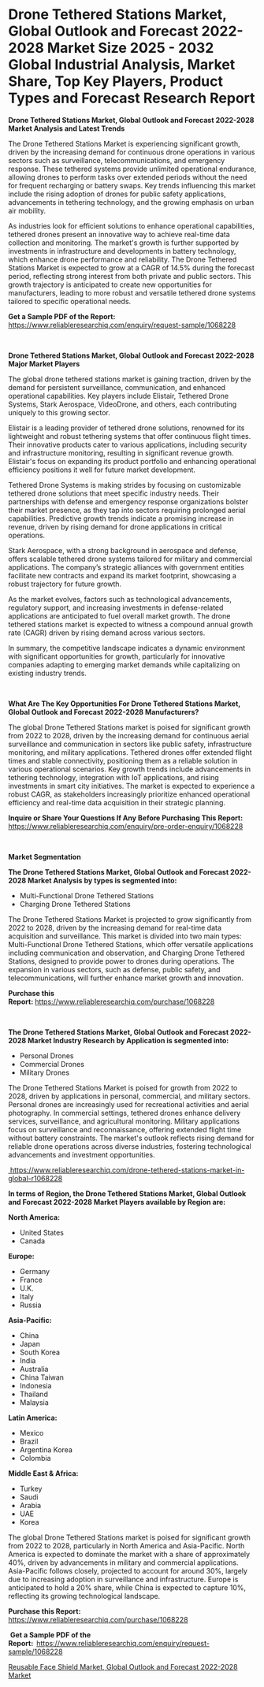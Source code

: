 <p><h1>Drone Tethered Stations Market, Global Outlook and Forecast 2022-2028 Market Size 2025 - 2032 Global Industrial Analysis, Market Share, Top Key Players, Product Types and Forecast Research Report</h1></p><p><strong>Drone Tethered Stations Market, Global Outlook and Forecast 2022-2028 Market Analysis and Latest Trends</strong></p>
<p><p>The Drone Tethered Stations Market is experiencing significant growth, driven by the increasing demand for continuous drone operations in various sectors such as surveillance, telecommunications, and emergency response. These tethered systems provide unlimited operational endurance, allowing drones to perform tasks over extended periods without the need for frequent recharging or battery swaps. Key trends influencing this market include the rising adoption of drones for public safety applications, advancements in tethering technology, and the growing emphasis on urban air mobility.</p><p>As industries look for efficient solutions to enhance operational capabilities, tethered drones present an innovative way to achieve real-time data collection and monitoring. The market's growth is further supported by investments in infrastructure and developments in battery technology, which enhance drone performance and reliability. The Drone Tethered Stations Market is expected to grow at a CAGR of 14.5% during the forecast period, reflecting strong interest from both private and public sectors. This growth trajectory is anticipated to create new opportunities for manufacturers, leading to more robust and versatile tethered drone systems tailored to specific operational needs.</p></p>
<p><strong>Get a Sample PDF of the Report:&nbsp;</strong> <a href="https://www.reliableresearchiq.com/enquiry/request-sample/1068228?utm_campaign=3100&utm_medium=2&utm_source=Github&utm_content=ia&utm_term=21032025&utm_id=drone-tethered-stations-market-global-outlook-and-forecast-2022-2028">https://www.reliableresearchiq.com/enquiry/request-sample/1068228</a></p>
<p>&nbsp;</p>
<p><strong>Drone Tethered Stations Market, Global Outlook and Forecast 2022-2028 Major Market Players</strong></p>
<p><p>The global drone tethered stations market is gaining traction, driven by the demand for persistent surveillance, communication, and enhanced operational capabilities. Key players include Elistair, Tethered Drone Systems, Stark Aerospace, VideoDrone, and others, each contributing uniquely to this growing sector.</p><p>Elistair is a leading provider of tethered drone solutions, renowned for its lightweight and robust tethering systems that offer continuous flight times. Their innovative products cater to various applications, including security and infrastructure monitoring, resulting in significant revenue growth. Elistair's focus on expanding its product portfolio and enhancing operational efficiency positions it well for future market development.</p><p>Tethered Drone Systems is making strides by focusing on customizable tethered drone solutions that meet specific industry needs. Their partnerships with defense and emergency response organizations bolster their market presence, as they tap into sectors requiring prolonged aerial capabilities. Predictive growth trends indicate a promising increase in revenue, driven by rising demand for drone applications in critical operations.</p><p>Stark Aerospace, with a strong background in aerospace and defense, offers scalable tethered drone systems tailored for military and commercial applications. The company’s strategic alliances with government entities facilitate new contracts and expand its market footprint, showcasing a robust trajectory for future growth.</p><p>As the market evolves, factors such as technological advancements, regulatory support, and increasing investments in defense-related applications are anticipated to fuel overall market growth. The drone tethered stations market is expected to witness a compound annual growth rate (CAGR) driven by rising demand across various sectors.</p><p>In summary, the competitive landscape indicates a dynamic environment with significant opportunities for growth, particularly for innovative companies adapting to emerging market demands while capitalizing on existing industry trends.</p></p>
<p>&nbsp;</p>
<p><strong>What Are The Key Opportunities For Drone Tethered Stations Market, Global Outlook and Forecast 2022-2028 Manufacturers?</strong></p>
<p><p>The global Drone Tethered Stations market is poised for significant growth from 2022 to 2028, driven by the increasing demand for continuous aerial surveillance and communication in sectors like public safety, infrastructure monitoring, and military applications. Tethered drones offer extended flight times and stable connectivity, positioning them as a reliable solution in various operational scenarios. Key growth trends include advancements in tethering technology, integration with IoT applications, and rising investments in smart city initiatives. The market is expected to experience a robust CAGR, as stakeholders increasingly prioritize enhanced operational efficiency and real-time data acquisition in their strategic planning.</p></p>
<p><strong>Inquire or Share Your Questions If Any Before Purchasing This Report:</strong> <a href="https://www.reliableresearchiq.com/enquiry/pre-order-enquiry/1068228?utm_campaign=3100&utm_medium=2&utm_source=Github&utm_content=ia&utm_term=21032025&utm_id=drone-tethered-stations-market-global-outlook-and-forecast-2022-2028">https://www.reliableresearchiq.com/enquiry/pre-order-enquiry/1068228</a></p>
<p>&nbsp;</p>
<p><strong>Market Segmentation</strong></p>
<p><strong>The Drone Tethered Stations Market, Global Outlook and Forecast 2022-2028 Market Analysis by types is segmented into:</strong></p>
<p><ul><li>Multi-Functional Drone Tethered Stations</li><li>Charging Drone Tethered Stations</li></ul></p>
<p><p>The Drone Tethered Stations Market is projected to grow significantly from 2022 to 2028, driven by the increasing demand for real-time data acquisition and surveillance. This market is divided into two main types: Multi-Functional Drone Tethered Stations, which offer versatile applications including communication and observation, and Charging Drone Tethered Stations, designed to provide power to drones during operations. The expansion in various sectors, such as defense, public safety, and telecommunications, will further enhance market growth and innovation.</p></p>
<p><strong>Purchase this Report:&nbsp;</strong><a href="https://www.reliableresearchiq.com/purchase/1068228?utm_campaign=3100&utm_medium=2&utm_source=Github&utm_content=ia&utm_term=21032025&utm_id=drone-tethered-stations-market-global-outlook-and-forecast-2022-2028">https://www.reliableresearchiq.com/purchase/1068228</a></p>
<p>&nbsp;</p>
<p><strong>The Drone Tethered Stations Market, Global Outlook and Forecast 2022-2028 Market Industry Research by Application is segmented into:</strong></p>
<p><ul><li>Personal Drones</li><li>Commercial Drones</li><li>Military Drones</li></ul></p>
<p><p>The Drone Tethered Stations Market is poised for growth from 2022 to 2028, driven by applications in personal, commercial, and military sectors. Personal drones are increasingly used for recreational activities and aerial photography. In commercial settings, tethered drones enhance delivery services, surveillance, and agricultural monitoring. Military applications focus on surveillance and reconnaissance, offering extended flight time without battery constraints. The market's outlook reflects rising demand for reliable drone operations across diverse industries, fostering technological advancements and investment opportunities.</p></p>
<p><a href="https://www.reliableresearchiq.com/drone-tethered-stations-market-in-global-r1068228?utm_campaign=3100&utm_medium=2&utm_source=Github&utm_content=ia&utm_term=21032025&utm_id=drone-tethered-stations-market-global-outlook-and-forecast-2022-2028">&nbsp;https://www.reliableresearchiq.com/drone-tethered-stations-market-in-global-r1068228</a></p>
<p><strong>In terms of Region, the Drone Tethered Stations Market, Global Outlook and Forecast 2022-2028 Market Players available by Region are:</strong></p>
<p>
    <p> <strong> North America: </strong>
        <ul>
            <li>United States</li>
            <li>Canada</li>
        </ul>
        </p> 
    <p> <strong> Europe: </strong>
        <ul>
            <li>Germany</li>
            <li>France</li>
            <li>U.K.</li>
            <li>Italy</li>
            <li>Russia</li>
        </ul>
        </p> 
    <p> <strong> Asia-Pacific: </strong>
        <ul>
            <li>China</li>
            <li>Japan</li>
            <li>South Korea</li>
            <li>India</li>
            <li>Australia</li>
            <li>China Taiwan</li>
            <li>Indonesia</li>
            <li>Thailand</li>
            <li>Malaysia</li>
        </ul>
        </p> 
    <p> <strong> Latin America: </strong>
        <ul>
            <li>Mexico</li>
            <li>Brazil</li>
            <li>Argentina Korea</li>
            <li>Colombia</li>
        </ul>
        </p> 
    <p> <strong> Middle East & Africa: </strong>
        <ul>
            <li>Turkey</li>
            <li>Saudi</li>
            <li>Arabia</li>
            <li>UAE</li>
            <li>Korea</li>
        </ul>
    </p>
    </p>
<p><p>The global Drone Tethered Stations market is poised for significant growth from 2022 to 2028, particularly in North America and Asia-Pacific. North America is expected to dominate the market with a share of approximately 40%, driven by advancements in military and commercial applications. Asia-Pacific follows closely, projected to account for around 30%, largely due to increasing adoption in surveillance and infrastructure. Europe is anticipated to hold a 20% share, while China is expected to capture 10%, reflecting its growing technological landscape.</p></p>
<p><strong>Purchase this Report: </strong><a href="https://www.reliableresearchiq.com/purchase/1068228?utm_campaign=3100&utm_medium=2&utm_source=Github&utm_content=ia&utm_term=21032025&utm_id=drone-tethered-stations-market-global-outlook-and-forecast-2022-2028">https://www.reliableresearchiq.com/purchase/1068228</a></p>
<p>&nbsp;<strong>Get a Sample PDF of the Report:&nbsp;&nbsp;</strong><a href="https://www.reliableresearchiq.com/enquiry/request-sample/1068228?utm_campaign=3100&utm_medium=2&utm_source=Github&utm_content=ia&utm_term=21032025&utm_id=drone-tethered-stations-market-global-outlook-and-forecast-2022-2028">https://www.reliableresearchiq.com/enquiry/request-sample/1068228</a></p>
<p><strong></strong></p>
<p><p><a href="https://github.com/spoorsusama/Market-Research-Report-List-1/blob/main/reusable-face-shield-market-global-outlook-and-forecast-2022-2028-market.md?utm_campaign=3100&utm_medium=2&utm_source=Github&utm_content=ia&utm_term=21032025&utm_id=drone-tethered-stations-market-global-outlook-and-forecast-2022-2028">Reusable Face Shield Market, Global Outlook and Forecast 2022-2028 Market</a></p></p>